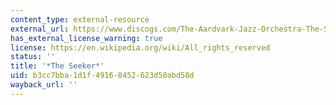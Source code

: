 ```yaml
---
content_type: external-resource
external_url: https://www.discogs.com/The-Aardvark-Jazz-Orchestra-The-Seeker/release/3344445
has_external_license_warning: true
license: https://en.wikipedia.org/wiki/All_rights_reserved
status: ''
title: '*The Seeker*'
uid: b3cc7bba-1d1f-4916-8452-623d50abd58d
wayback_url: ''
---
```

